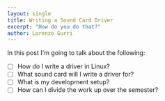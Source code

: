 ```yaml
---                                                                                                            
layout: single
title: Writing a Sound Card Driver
excerpt: "How do you do that?"
author: Lorenzo Gurri
---
```


In this post I'm going to talk about the following:

- [ ] How do I write a driver in Linux?
- [ ] What sound card will I write a driver for?
- [ ] What is my development setup?
- [ ] How can I divide the work up over the semester?
